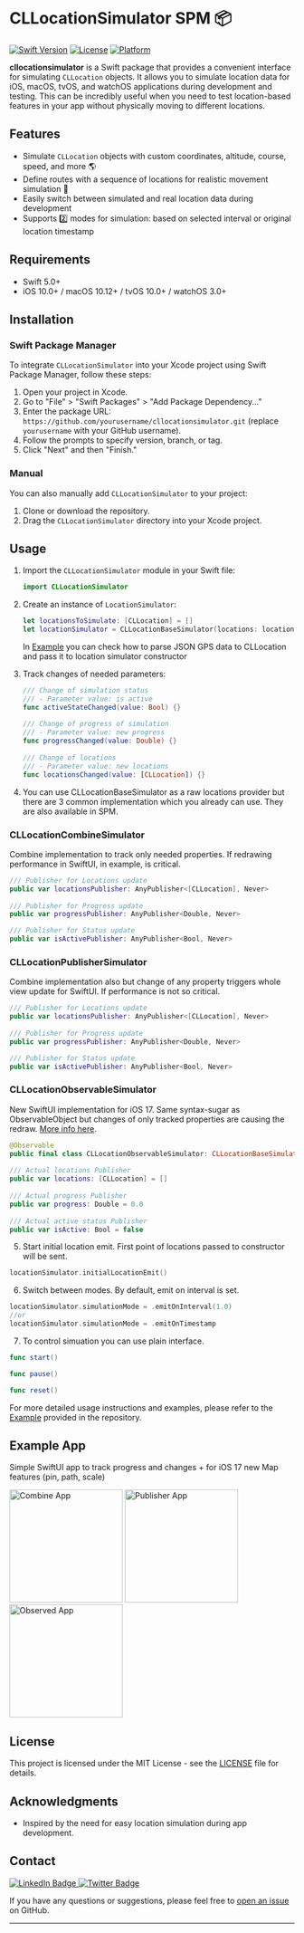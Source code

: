 # CLLocationSimulator SPM 📦

[![Swift Version](https://img.shields.io/badge/Swift-5.0+-orange.svg)](https://swift.org)
[![License](https://img.shields.io/badge/License-MIT-blue.svg)](LICENSE)
[![Platform](https://img.shields.io/badge/Platform-iOS%20|%20macOS%20|%20tvOS%20|%20watchOS-lightgrey.svg)](https://developer.apple.com)

**cllocationsimulator** is a Swift package that provides a convenient interface for simulating `CLLocation` objects. It allows you to simulate location data for iOS, macOS, tvOS, and watchOS applications during development and testing. This can be incredibly useful when you need to test location-based features in your app without physically moving to different locations.

## Features

- Simulate `CLLocation` objects with custom coordinates, altitude, course, speed, and more 🌎
- Define routes with a sequence of locations for realistic movement simulation 🚏
- Easily switch between simulated and real location data during development
- Supports 2️⃣ modes for simulation: based on selected interval or original location timestamp

## Requirements

- Swift 5.0+
- iOS 10.0+ / macOS 10.12+ / tvOS 10.0+ / watchOS 3.0+

## Installation

### Swift Package Manager

To integrate `CLLocationSimulator` into your Xcode project using Swift Package Manager, follow these steps:

1. Open your project in Xcode.
2. Go to "File" > "Swift Packages" > "Add Package Dependency..."
3. Enter the package URL: `https://github.com/yourusername/cllocationsimulator.git` (replace `yourusername` with your GitHub username).
4. Follow the prompts to specify version, branch, or tag.
5. Click "Next" and then "Finish."

### Manual

You can also manually add `CLLocationSimulator` to your project:

1. Clone or download the repository.
2. Drag the `CLLocationSimulator` directory into your Xcode project.

## Usage

1. Import the `CLLocationSimulator` module in your Swift file:

   ```swift
   import CLLocationSimulator
   ```

2. Create an instance of `LocationSimulator`:

   ```swift
   let locationsToSimulate: [CLLocation] = []
   let locationSimulator = CLLocationBaseSimulator(locations: locationsToSimulate)
   ```

   In [Example](Example/LocationSimulatorExample/FileParser/) you can check how to parse JSON GPS data to CLLocation and pass it to location simulator constructor

3. Track changes of needed parameters:

   ```swift
   /// Change of simulation status
   /// - Parameter value: is active
   func activeStateChanged(value: Bool) {}
    
   /// Change of progress of simulation
   /// - Parameter value: new progress
   func progressChanged(value: Double) {}
    
   /// Change of locations
   /// - Parameter value: new locations
   func locationsChanged(value: [CLLocation]) {}
   ```

5. You can use CLLocationBaseSimulator as a raw locations provider but there are 3 common implementation which you already can use. They are also available in SPM.
   
### CLLocationCombineSimulator

Combine implementation to track only needed properties. If redrawing performance in SwiftUI, in example, is critical.

```swift
/// Publisher for Locations update
public var locationsPublisher: AnyPublisher<[CLLocation], Never>
    
/// Publisher for Progress update
public var progressPublisher: AnyPublisher<Double, Never>

/// Publisher for Status update
public var isActivePublisher: AnyPublisher<Bool, Never>
```

### CLLocationPublisherSimulator

Combine implementation also but change of any property triggers whole view update for SwiftUI. If performance is not so critical.

```swift
/// Publisher for Locations update
public var locationsPublisher: AnyPublisher<[CLLocation], Never>
    
/// Publisher for Progress update
public var progressPublisher: AnyPublisher<Double, Never>

/// Publisher for Status update
public var isActivePublisher: AnyPublisher<Bool, Never>
   ```

### CLLocationObservableSimulator

New SwiftUI implementation for iOS 17. Same syntax-sugar as ObservableObject but changes of only tracked properties are causing the redraw. [More info here](https://developer.apple.com/documentation/observation).

```swift
@Observable
public final class CLLocationObservableSimulator: CLLocationBaseSimulator {
    
/// Actual locations Publisher
public var locations: [CLLocation] = []
    
/// Actual progress Publisher
public var progress: Double = 0.0
    
/// Actual active status Publisher
public var isActive: Bool = false
```

5. Start initial location emit. First point of locations passed to constructor will be sent.

```swift
locationSimulator.initialLocationEmit()
```

6. Switch between modes. By default, emit on interval is set.

```swift
locationSimulator.simulationMode = .emitOnInterval(1.0)
//or
locationSimulator.simulationMode = .emitOnTimestamp
```

7. To control simuation you can use plain interface.

```swift
func start()

func pause()

func reset()
```

For more detailed usage instructions and examples, please refer to the  [Example](Example/LocationSimulatorExample) provided in the repository.

## Example App

Simple SwiftUI app to track progress and changes + for iOS 17 new Map features (pin, path, scale)

<img src="/Images/Combine.png" alt="Combine App" width="200"/> <img src="/Images/Publisher.png" alt="Publisher App" width="200"/> <img src="/Images/Observed.png" alt="Observed App" width="200"/>

## License

This project is licensed under the MIT License - see the [LICENSE](LICENSE) file for details.

## Acknowledgments

- Inspired by the need for easy location simulation during app development.

## Contact

<div id="badges">
  <a href="https://www.linkedin.com/in/antongubarenko">
    <img src="https://img.shields.io/badge/LinkedIn-blue?style=for-the-badge&logo=linkedin&logoColor=white" alt="LinkedIn Badge"/>
  </a>
  <a href="https://twitter.com/AntonGubarenko">
    <img src="https://img.shields.io/badge/Twitter-blue?style=for-the-badge&logo=twitter&logoColor=white" alt="Twitter Badge"/>
  </a>
</div>

If you have any questions or suggestions, please feel free to [open an issue](https://github.com/yourusername/cllocationsimulator/issues) on GitHub.

---
